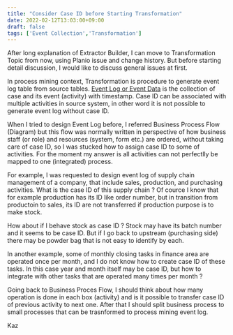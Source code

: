 ```yaml
---
title: "Consider Case ID before Starting Transformation"
date: 2022-02-12T13:03:00+09:00
draft: false
tags: ['Event Collection','Transformation']
---
```


After long explanation of Extractor Builder, I can move to Transformation Topic from now, using Planio issue and change history. But before starting detail discussion, I would like to discuss general issues at first.

In process mining context, Transformation is procedure to generate event log table from source tables. [Event Log or Event Data](http://www.processmining.org/event-data.html#data) is the collection of case and its event (activity) with timestamp. Case ID can be associated with multiple activities in source system, in other word it is not possible to generate event log without case ID.

When I tried to design Event Log before, I referred Business Process Flow (Diagram) but this flow was normally written in perspective of how business staff (or role) and resources (system, form etc.) are ordered, without taking care of case ID, so I was stucked how to assign case ID to some of activities. For the moment my answer is all activities can not perfectlly be mapped to one (integrated) process.

For example, I was requested to design event log of supply chain management of a company, that include sales, production, and purchasing activities. What is the case ID of this supply chain ? Of cource I know that for example production has its ID like order number, but in transition from productoin to sales, its ID are not transferred if production purpose is to make stock. 

How about if I behave stock as case ID ? Stock may have its batch number and it seems to be case ID. But if I go back to upstream (purchasing side) there may be powder bag that is not easy to identify by each.

In another example, some of monthly closing tasks in finance area are operated once per month, and I do not know how to create case ID of these tasks. In this case year and month itself may be case ID, but how to integrate with other tasks that are operated many times per month ?

Going back to Business Proces Flow, I should think about how many operation is done in each box (activity) and is it possible to transfer case ID of previous activity to next one. After that I should split business process to small processes that can be trasnformed to process mining event log.

Kaz
